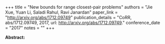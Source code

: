 +++
title = "New bounds for range closest-pair problems"
authors = "Jie Xue, Yuan Li, Saladi Rahul, Ravi Janardan"
paper_link = "http://arxiv.org/abs/1712.09749"
publication_details = "CoRR, abs/1712.09749, 2017, url: <a href='http://arxiv.org/abs/1712.09749' target='_blank'>http://arxiv.org/abs/1712.09749</a>."
conference_date = "2017"
notes = ""
+++

<b>Abstract:</b>
